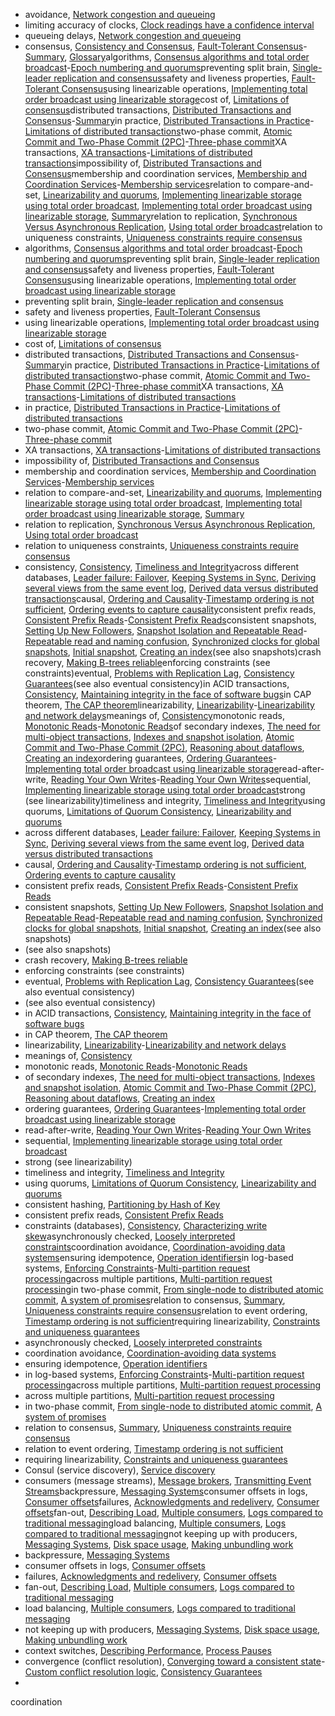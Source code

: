 * avoidance, [Network congestion and queueing](ch08.html#idm140605760970224)
* limiting accuracy of clocks, [Clock readings have a confidence interval](ch08.html#idm140605760688720)
* queueing delays, [Network congestion and queueing](ch08.html#idm140605760986752)
* consensus, [Consistency and Consensus](ch09.html#idm140605760150800), [Fault-Tolerant Consensus](ch09.html#ix_consensusdtfault)-[Summary](ch09.html#idm140605758751808), [Glossary](glossary01.html#idm140605754558288)algorithms, [Consensus algorithms and total order broadcast](ch09.html#ix_consalgobcast)-[Epoch numbering and quorums](ch09.html#idm140605758888016)preventing split brain, [Single-leader replication and consensus](ch09.html#idm140605758912944)safety and liveness properties, [Fault-Tolerant Consensus](ch09.html#idm140605759014144)using linearizable operations, [Implementing total order broadcast using linearizable storage](ch09.html#idm140605759385376)cost of, [Limitations of consensus](ch09.html#idm140605758882192)distributed transactions, [Distributed Transactions and Consensus](ch09.html#ix_consensusdt)-[Summary](ch09.html#idm140605758753200)in practice, [Distributed Transactions in Practice](ch09.html#ix_consensusdtprac)-[Limitations of distributed transactions](ch09.html#idm140605759029056)two-phase commit, [Atomic Commit and Two-Phase Commit (2PC)](ch09.html#ix_consensusdtatom)-[Three-phase commit](ch09.html#idm140605759173120)XA transactions, [XA transactions](ch09.html#ix_consdtxa)-[Limitations of distributed transactions](ch09.html#idm140605759027408)impossibility of, [Distributed Transactions and Consensus](ch09.html#idm140605759337168)membership and coordination services, [Membership and Coordination Services](ch09.html#ix_consensusdtmem)-[Membership services](ch09.html#idm140605758791616)relation to compare-and-set, [Linearizability and quorums](ch09.html#idm140605759824000), [Implementing linearizable storage using total order broadcast](ch09.html#idm140605759431392), [Implementing total order broadcast using linearizable storage](ch09.html#idm140605759374352), [Summary](ch09.html#idm140605758777840)relation to replication, [Synchronous Versus Asynchronous Replication](ch05.html#idm140605776351584), [Using total order broadcast](ch09.html#idm140605759464592)relation to uniqueness constraints, [Uniqueness constraints require consensus](ch12.html#idm140605755175104)
* algorithms, [Consensus algorithms and total order broadcast](ch09.html#ix_consalgobcast)-[Epoch numbering and quorums](ch09.html#idm140605758888016)preventing split brain, [Single-leader replication and consensus](ch09.html#idm140605758912944)safety and liveness properties, [Fault-Tolerant Consensus](ch09.html#idm140605759014144)using linearizable operations, [Implementing total order broadcast using linearizable storage](ch09.html#idm140605759385376)
* preventing split brain, [Single-leader replication and consensus](ch09.html#idm140605758912944)
* safety and liveness properties, [Fault-Tolerant Consensus](ch09.html#idm140605759014144)
* using linearizable operations, [Implementing total order broadcast using linearizable storage](ch09.html#idm140605759385376)
* cost of, [Limitations of consensus](ch09.html#idm140605758882192)
* distributed transactions, [Distributed Transactions and Consensus](ch09.html#ix_consensusdt)-[Summary](ch09.html#idm140605758753200)in practice, [Distributed Transactions in Practice](ch09.html#ix_consensusdtprac)-[Limitations of distributed transactions](ch09.html#idm140605759029056)two-phase commit, [Atomic Commit and Two-Phase Commit (2PC)](ch09.html#ix_consensusdtatom)-[Three-phase commit](ch09.html#idm140605759173120)XA transactions, [XA transactions](ch09.html#ix_consdtxa)-[Limitations of distributed transactions](ch09.html#idm140605759027408)
* in practice, [Distributed Transactions in Practice](ch09.html#ix_consensusdtprac)-[Limitations of distributed transactions](ch09.html#idm140605759029056)
* two-phase commit, [Atomic Commit and Two-Phase Commit (2PC)](ch09.html#ix_consensusdtatom)-[Three-phase commit](ch09.html#idm140605759173120)
* XA transactions, [XA transactions](ch09.html#ix_consdtxa)-[Limitations of distributed transactions](ch09.html#idm140605759027408)
* impossibility of, [Distributed Transactions and Consensus](ch09.html#idm140605759337168)
* membership and coordination services, [Membership and Coordination Services](ch09.html#ix_consensusdtmem)-[Membership services](ch09.html#idm140605758791616)
* relation to compare-and-set, [Linearizability and quorums](ch09.html#idm140605759824000), [Implementing linearizable storage using total order broadcast](ch09.html#idm140605759431392), [Implementing total order broadcast using linearizable storage](ch09.html#idm140605759374352), [Summary](ch09.html#idm140605758777840)
* relation to replication, [Synchronous Versus Asynchronous Replication](ch05.html#idm140605776351584), [Using total order broadcast](ch09.html#idm140605759464592)
* relation to uniqueness constraints, [Uniqueness constraints require consensus](ch12.html#idm140605755175104)
* consistency, [Consistency](ch07.html#idm140605774848528), [Timeliness and Integrity](ch12.html#idm140605755103824)across different databases, [Leader failure: Failover](ch05.html#idm140605776289984), [Keeping Systems in Sync](ch11.html#idm140605757030224), [Deriving several views from the same event log](ch11.html#idm140605756728576), [Derived data versus distributed transactions](ch12.html#idm140605756082848)causal, [Ordering and Causality](ch09.html#ix_conscausal)-[Timestamp ordering is not sufficient](ch09.html#idm140605759504336), [Ordering events to capture causality](ch12.html#idm140605756038304)consistent prefix reads, [Consistent Prefix Reads](ch05.html#ix_consprefix)-[Consistent Prefix Reads](ch05.html#idm140605776074416)consistent snapshots, [Setting Up New Followers](ch05.html#idm140605776337952), [Snapshot Isolation and Repeatable Read](ch07.html#ix_consnapisol)-[Repeatable read and naming confusion](ch07.html#idm140605762162144), [Synchronized clocks for global snapshots](ch08.html#idm140605760661088), [Initial snapshot](ch11.html#idm140605756937968), [Creating an index](ch12.html#idm140605755814352)(see also snapshots)crash recovery, [Making B-trees reliable](ch03.html#idm140605778221392)enforcing constraints (see constraints)eventual, [Problems with Replication Lag](ch05.html#idm140605776159712), [Consistency Guarantees](ch09.html#idm140605760137344)(see also eventual consistency)in ACID transactions, [Consistency](ch07.html#idm140605774847696), [Maintaining integrity in the face of software bugs](ch12.html#idm140605754946320)in CAP theorem, [The CAP theorem](ch09.html#idm140605759750864)linearizability, [Linearizability](ch09.html#ix_consislinear)-[Linearizability and network delays](ch09.html#idm140605759697408)meanings of, [Consistency](ch07.html#idm140605774846592)monotonic reads, [Monotonic Reads](ch05.html#ix_consmonoread)-[Monotonic Reads](ch05.html#idm140605776100000)of secondary indexes, [The need for multi-object transactions](ch07.html#idm140605774653536), [Indexes and snapshot isolation](ch07.html#idm140605762202928), [Atomic Commit and Two-Phase Commit (2PC)](ch09.html#idm140605759302512), [Reasoning about dataflows](ch12.html#idm140605756096304), [Creating an index](ch12.html#idm140605755813024)ordering guarantees, [Ordering Guarantees](ch09.html#ix_consisorder)-[Implementing total order broadcast using linearizable storage](ch09.html#idm140605759364752)read-after-write, [Reading Your Own Writes](ch05.html#ix_consreadwrite)-[Reading Your Own Writes](ch05.html#idm140605776114288)sequential, [Implementing linearizable storage using total order broadcast](ch09.html#idm140605759408640)strong (see linearizability)timeliness and integrity, [Timeliness and Integrity](ch12.html#idm140605755102992)using quorums, [Limitations of Quorum Consistency](ch05.html#idm140605775728816), [Linearizability and quorums](ch09.html#idm140605759860496)
* across different databases, [Leader failure: Failover](ch05.html#idm140605776289984), [Keeping Systems in Sync](ch11.html#idm140605757030224), [Deriving several views from the same event log](ch11.html#idm140605756728576), [Derived data versus distributed transactions](ch12.html#idm140605756082848)
* causal, [Ordering and Causality](ch09.html#ix_conscausal)-[Timestamp ordering is not sufficient](ch09.html#idm140605759504336), [Ordering events to capture causality](ch12.html#idm140605756038304)
* consistent prefix reads, [Consistent Prefix Reads](ch05.html#ix_consprefix)-[Consistent Prefix Reads](ch05.html#idm140605776074416)
* consistent snapshots, [Setting Up New Followers](ch05.html#idm140605776337952), [Snapshot Isolation and Repeatable Read](ch07.html#ix_consnapisol)-[Repeatable read and naming confusion](ch07.html#idm140605762162144), [Synchronized clocks for global snapshots](ch08.html#idm140605760661088), [Initial snapshot](ch11.html#idm140605756937968), [Creating an index](ch12.html#idm140605755814352)(see also snapshots)
* (see also snapshots)
* crash recovery, [Making B-trees reliable](ch03.html#idm140605778221392)
* enforcing constraints (see constraints)
* eventual, [Problems with Replication Lag](ch05.html#idm140605776159712), [Consistency Guarantees](ch09.html#idm140605760137344)(see also eventual consistency)
* (see also eventual consistency)
* in ACID transactions, [Consistency](ch07.html#idm140605774847696), [Maintaining integrity in the face of software bugs](ch12.html#idm140605754946320)
* in CAP theorem, [The CAP theorem](ch09.html#idm140605759750864)
* linearizability, [Linearizability](ch09.html#ix_consislinear)-[Linearizability and network delays](ch09.html#idm140605759697408)
* meanings of, [Consistency](ch07.html#idm140605774846592)
* monotonic reads, [Monotonic Reads](ch05.html#ix_consmonoread)-[Monotonic Reads](ch05.html#idm140605776100000)
* of secondary indexes, [The need for multi-object transactions](ch07.html#idm140605774653536), [Indexes and snapshot isolation](ch07.html#idm140605762202928), [Atomic Commit and Two-Phase Commit (2PC)](ch09.html#idm140605759302512), [Reasoning about dataflows](ch12.html#idm140605756096304), [Creating an index](ch12.html#idm140605755813024)
* ordering guarantees, [Ordering Guarantees](ch09.html#ix_consisorder)-[Implementing total order broadcast using linearizable storage](ch09.html#idm140605759364752)
* read-after-write, [Reading Your Own Writes](ch05.html#ix_consreadwrite)-[Reading Your Own Writes](ch05.html#idm140605776114288)
* sequential, [Implementing linearizable storage using total order broadcast](ch09.html#idm140605759408640)
* strong (see linearizability)
* timeliness and integrity, [Timeliness and Integrity](ch12.html#idm140605755102992)
* using quorums, [Limitations of Quorum Consistency](ch05.html#idm140605775728816), [Linearizability and quorums](ch09.html#idm140605759860496)
* consistent hashing, [Partitioning by Hash of Key](ch06.html#idm140605775296624)
* consistent prefix reads, [Consistent Prefix Reads](ch05.html#idm140605776094576)
* constraints (databases), [Consistency](ch07.html#idm140605774830000), [Characterizing write skew](ch07.html#idm140605761883472)asynchronously checked, [Loosely interpreted constraints](ch12.html#idm140605755034688)coordination avoidance, [Coordination-avoiding data systems](ch12.html#idm140605755006608)ensuring idempotence, [Operation identifiers](ch12.html#idm140605755346288)in log-based systems, [Enforcing Constraints](ch12.html#ix_constrain)-[Multi-partition request processing](ch12.html#idm140605755115856)across multiple partitions, [Multi-partition request processing](ch12.html#idm140605755135488)in two-phase commit, [From single-node to distributed atomic commit](ch09.html#idm140605759288784), [A system of promises](ch09.html#idm140605759214592)relation to consensus, [Summary](ch09.html#idm140605758766400), [Uniqueness constraints require consensus](ch12.html#idm140605755176208)relation to event ordering, [Timestamp ordering is not sufficient](ch09.html#idm140605759506800)requiring linearizability, [Constraints and uniqueness guarantees](ch09.html#idm140605759932864)
* asynchronously checked, [Loosely interpreted constraints](ch12.html#idm140605755034688)
* coordination avoidance, [Coordination-avoiding data systems](ch12.html#idm140605755006608)
* ensuring idempotence, [Operation identifiers](ch12.html#idm140605755346288)
* in log-based systems, [Enforcing Constraints](ch12.html#ix_constrain)-[Multi-partition request processing](ch12.html#idm140605755115856)across multiple partitions, [Multi-partition request processing](ch12.html#idm140605755135488)
* across multiple partitions, [Multi-partition request processing](ch12.html#idm140605755135488)
* in two-phase commit, [From single-node to distributed atomic commit](ch09.html#idm140605759288784), [A system of promises](ch09.html#idm140605759214592)
* relation to consensus, [Summary](ch09.html#idm140605758766400), [Uniqueness constraints require consensus](ch12.html#idm140605755176208)
* relation to event ordering, [Timestamp ordering is not sufficient](ch09.html#idm140605759506800)
* requiring linearizability, [Constraints and uniqueness guarantees](ch09.html#idm140605759932864)
* Consul (service discovery), [Service discovery](ch09.html#idm140605758810208)
* consumers (message streams), [Message brokers](ch04.html#idm140605776614656), [Transmitting Event Streams](ch11.html#idm140605757338720)backpressure, [Messaging Systems](ch11.html#idm140605757310176)consumer offsets in logs, [Consumer offsets](ch11.html#idm140605757114608)failures, [Acknowledgments and redelivery](ch11.html#idm140605757202816), [Consumer offsets](ch11.html#idm140605757107568)fan-out, [Describing Load](ch01.html#idm140605786073344), [Multiple consumers](ch11.html#idm140605757211264), [Logs compared to traditional messaging](ch11.html#idm140605757137056)load balancing, [Multiple consumers](ch11.html#idm140605757216624), [Logs compared to traditional messaging](ch11.html#idm140605757128656)not keeping up with producers, [Messaging Systems](ch11.html#idm140605757309056), [Disk space usage](ch11.html#idm140605757104336), [Making unbundling work](ch12.html#idm140605755756672)
* backpressure, [Messaging Systems](ch11.html#idm140605757310176)
* consumer offsets in logs, [Consumer offsets](ch11.html#idm140605757114608)
* failures, [Acknowledgments and redelivery](ch11.html#idm140605757202816), [Consumer offsets](ch11.html#idm140605757107568)
* fan-out, [Describing Load](ch01.html#idm140605786073344), [Multiple consumers](ch11.html#idm140605757211264), [Logs compared to traditional messaging](ch11.html#idm140605757137056)
* load balancing, [Multiple consumers](ch11.html#idm140605757216624), [Logs compared to traditional messaging](ch11.html#idm140605757128656)
* not keeping up with producers, [Messaging Systems](ch11.html#idm140605757309056), [Disk space usage](ch11.html#idm140605757104336), [Making unbundling work](ch12.html#idm140605755756672)
* context switches, [Describing Performance](ch01.html#idm140605785965136), [Process Pauses](ch08.html#idm140605760517568)
* convergence (conflict resolution), [Converging toward a consistent state](ch05.html#ix_convergence)-[Custom conflict resolution logic](ch05.html#idm140605775880192), [Consistency Guarantees](ch09.html#idm140605760136016)
* 
coordination